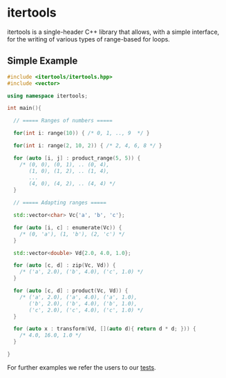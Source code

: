 # itertools

itertools is a single-header C++ library that allows, with a simple interface, for the writing of 
various types of range-based for loops.

## Simple Example

```c++
#include <itertools/itertools.hpp>
#include <vector>

using namespace itertools;

int main(){

  // ===== Ranges of numbers =====

  for(int i: range(10)) { /* 0, 1, .., 9  */ }

  for(int i: range(2, 10, 2)) { /* 2, 4, 6, 8 */ }

  for (auto [i, j] : product_range(5, 5)) {
    /* (0, 0), (0, 1), .. (0, 4),
       (1, 0), (1, 2), .. (1, 4),
       ...
       (4, 0), (4, 2), .. (4, 4) */
  }

  // ===== Adapting ranges =====

  std::vector<char> Vc{'a', 'b', 'c'};

  for (auto [i, c] : enumerate(Vc)) {
    /* (0, 'a'), (1, 'b'), (2, 'c') */
  }

  std::vector<double> Vd{2.0, 4.0, 1.0};

  for (auto [c, d] : zip(Vc, Vd)) {
    /* ('a', 2.0), ('b', 4.0), ('c', 1.0) */
  }

  for (auto [c, d] : product(Vc, Vd)) {
    /* ('a', 2.0), ('a', 4.0), ('a', 1.0),
       ('b', 2.0), ('b', 4.0), ('b', 1.0),
       ('c', 2.0), ('c', 4.0), ('c', 1.0) */
  }

  for (auto x : transform(Vd, [](auto d){ return d * d; })) {
    /* 4.0, 16.0, 1.0 */
  }

}
```

For further examples we refer the users to our [tests](https://github.com/TRIQS/itertools/tree/unstable/test/c++).
